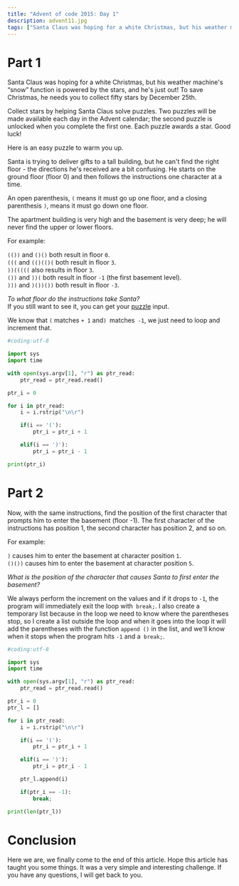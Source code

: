 ```yaml
---
title: "Advent of code 2015: Day 1"
description: advent11.jpg
tags: ["Santa Claus was hoping for a white Christmas, but his weather machine's “snow” function is powered by the stars, and he's just out! To save Christmas, he needs you to collect fifty stars by December 25th."]
---
```


# Part 1

Santa Claus was hoping for a white Christmas, but his weather machine's “snow” function is powered by the stars, and he's just out! To save Christmas, he needs you to collect fifty stars by December 25th.

Collect stars by helping Santa Claus solve puzzles. Two puzzles will be made available each day in the Advent calendar; the second puzzle is unlocked when you complete the first one. Each puzzle awards a star. Good luck!

Here is an easy puzzle to warm you up.

Santa is trying to deliver gifts to a tall building, but he can't find the right floor - the directions he's received are a bit confusing. He starts on the ground floor (floor 0) and then follows the instructions one character at a time.

An open parenthesis, `(` means it must go up one floor, and a closing parenthesis `)`, means it must go down one floor.

The apartment building is very high and the basement is very deep; he will never find the upper or lower floors.

For example:

`(())` and `()()` both result in floor `0`. <br />
`(((` and `(()(()(` both result in floor `3`. <br />
`))(((((` also results in floor `3`. <br />
`())` and `))(` both result in floor `-1` (the first basement level). <br />
`)))` and `)())())` both result in floor `-3`. <br />


_To what floor do the instructions take Santa?_ <br />
If you still want to see it, you can get your [puzzle](https://raw.githubusercontent.com/0xEX75/0xEX75.github.io/master/advent1.txt) input.

We know that `(` matches `+ 1` and`) `matches` -1`, we just need to loop and increment that.

```python
#coding:utf-8

import sys
import time

with open(sys.argv[1], "r") as ptr_read:
    ptr_read = ptr_read.read()

ptr_i = 0

for i in ptr_read:
    i = i.rstrip("\n\r")

    if(i == '('):
        ptr_i = ptr_i + 1

    elif(i == ')'):
        ptr_i = ptr_i - 1

print(ptr_i)
```

# Part 2

Now, with the same instructions, find the position of the first character that prompts him to enter the basement (floor -1). The first character of the instructions has position 1, the second character has position 2, and so on.

For example:

`)` causes him to enter the basement at character position `1`. <br />
`()())` causes him to enter the basement at character position `5`. <br />

_What is the position of the character that causes Santa to first enter the basement?_

We always perform the increment on the values ​​and if it drops to `-1`, the program will immediately exit the loop with` break;`. I also create a temporary list because in the loop we need to know where the parentheses stop, so I create a list outside the loop and when it goes into the loop it will add the parentheses with the function `append ()` in the list, and we'll know when it stops when the program hits `-1` and a` break;`.

```python
#coding:utf-8

import sys
import time

with open(sys.argv[1], "r") as ptr_read:
    ptr_read = ptr_read.read()

ptr_i = 0
ptr_l = []

for i in ptr_read:
    i = i.rstrip("\n\r")

    if(i == '('):
        ptr_i = ptr_i + 1

    elif(i == ')'):
        ptr_i = ptr_i - 1

    ptr_l.append(i)

    if(ptr_i == -1):
        break;

print(len(ptr_l))
```

# Conclusion

Here we are, we finally come to the end of this article. Hope this article has taught you some things. It was a very simple and interesting challenge. If you have any questions, I will get back to you.
